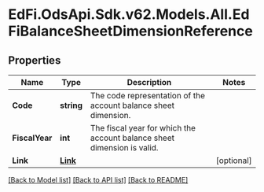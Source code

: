 # EdFi.OdsApi.Sdk.v62.Models.All.EdFiBalanceSheetDimensionReference

## Properties

Name | Type | Description | Notes
------------ | ------------- | ------------- | -------------
**Code** | **string** | The code representation of the account balance sheet dimension. | 
**FiscalYear** | **int** | The fiscal year for which the account balance sheet dimension is valid. | 
**Link** | [**Link**](Link.md) |  | [optional] 

[[Back to Model list]](../../README.md#documentation-for-models) [[Back to API list]](../../README.md#documentation-for-api-endpoints) [[Back to README]](../../README.md)

